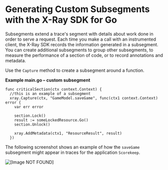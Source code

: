 # Generating Custom Subsegments with the X\-Ray SDK for Go<a name="xray-sdk-go-subsegments"></a>

Subsegments extend a trace's segment with details about work done in order to serve a request\. Each time you make a call with an instrumented client, the X\-Ray SDK records the information generated in a subsegment\. You can create additional subsegments to group other subsegments, to measure the performance of a section of code, or to record annotations and metadata\.

Use the `Capture` method to create a subsegment around a function\.

**Example main\.go – custom subsegment**  

```
func criticalSection(ctx context.Context) {
  //this is an example of a subsegment
  xray.Capture(ctx, "GameModel.saveGame", func(ctx1 context.Context) error {
    var err error

    section.Lock()
    result := someLockedResource.Go()
    section.Unlock()

    xray.AddMetadata(ctx1, "ResourceResult", result)
  })
```

The following screenshot shows an example of how the `saveGame` subsegment might appear in traces for the application `Scorekeep`\.

![\[Image NOT FOUND\]](http://docs.aws.amazon.com/xray/latest/devguide/images/scorekeep-PUTrules-timeline-subsegments.png)